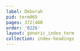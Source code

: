 ```yaml
---
label: Deborah
pid: term865
pages: 372|460
order: '0226'
layout: generic_index_term
collection: index-headings
---
```

